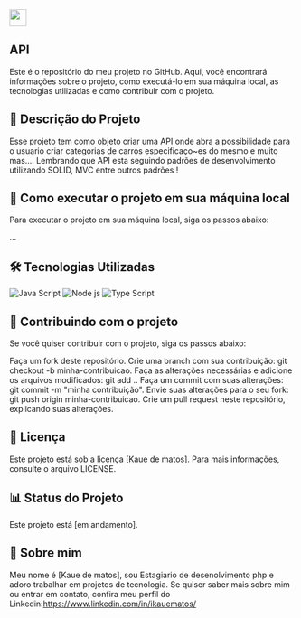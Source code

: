 <img src="https://raw.githubusercontent.com/MartinHeinz/MartinHeinz/master/wave.gif" width="30px">

## API
Este é o repositório do meu projeto no GitHub. Aqui, você encontrará informações sobre o projeto, como executá-lo em sua máquina local, as tecnologias utilizadas e como contribuir com o projeto.

## 📝 Descrição do Projeto
Esse projeto tem como objeto criar uma API onde abra a possibilidade para o usuario criar categorias de carros especificaço~es do mesmo e muito mas.... 
Lembrando que API esta seguindo padrões de desenvolvimento utilizando SOLID, MVC entre outros padrões !

## 🚀 Como executar o projeto em sua máquina local
Para executar o projeto em sua máquina local, siga os passos abaixo:

...

## 🛠️ Tecnologias Utilizadas
<img src="https://img.shields.io/badge/-tecnologia%201-007ACC?style=flat-square&logo=technology&logoColor=white" alt="Java Script">
<img src="https://img.shields.io/badge/-tecnologia%201-007ACC?style=flat-square&logo=technology&logoColor=white" alt="Node js">
<img src="https://img.shields.io/badge/-tecnologia%201-007ACC?style=flat-square&logo=technology&logoColor=white" alt="Type Script">

## 🤝 Contribuindo com o projeto
Se você quiser contribuir com o projeto, siga os passos abaixo:

Faça um fork deste repositório.
Crie uma branch com sua contribuição: git checkout -b minha-contribuicao.
Faça as alterações necessárias e adicione os arquivos modificados: git add ..
Faça um commit com suas alterações: git commit -m "minha contribuição".
Envie suas alterações para o seu fork: git push origin minha-contribuicao.
Crie um pull request neste repositório, explicando suas alterações.

## 📝 Licença
Este projeto está sob a licença [Kaue de matos]. Para mais informações, consulte o arquivo LICENSE.

## 📊 Status do Projeto
Este projeto está [em andamento].

## 📌 Sobre mim
Meu nome é [Kaue de matos], sou Estagiario de desenolvimento php e adoro trabalhar em projetos de tecnologia. Se quiser saber mais sobre mim ou entrar em contato, confira meu perfil do Linkedin:https://www.linkedin.com/in/ikauematos/
